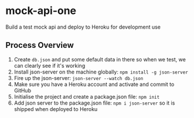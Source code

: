 # mock-api-one

Build a test mock api and deploy to Heroku for development use

## Process Overview

1. Create `db.json` and put some default data in there so when we test, we can clearly see if it's working
2. Install json-server on the machine globally: `npm install -g json-server`
3. Fire up the json-server: `json-server --watch db.json`
4. Make sure you have a Heroku account and activate and commit to GitHub
5. Initialise the project and create a package.json file: `npm init`
6. Add json server to the package.json file: `npm i json-server` so it is shipped when deployed to Heroku
